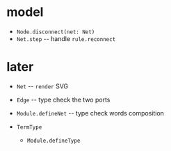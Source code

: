 # model

- `Node.disconnect(net: Net)`
- `Net.step` -- handle `rule.reconnect`

# later

- `Net` -- `render` SVG

- `Edge` -- type check the two ports
- `Module.defineNet` -- type check words composition

- `TermType`
  - `Module.defineType`
